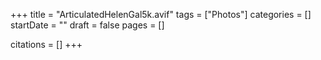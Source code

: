 +++
title = "ArticulatedHelenGal5k.avif"
tags = ["Photos"]
categories = []
startDate = ""
draft = false
pages = []

citations = []
+++
